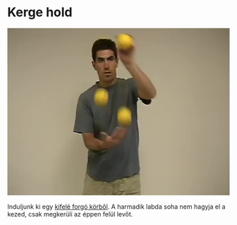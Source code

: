 # Kerge hold

![orbit](/site/videos/poster/orbit.jpg)

Induljunk ki egy [kifelé forgó körből](/site/hu/kor-kifele/README.md). A harmadik labda soha nem hagyja el a kezed, csak megkerüli az éppen felül levőt.


